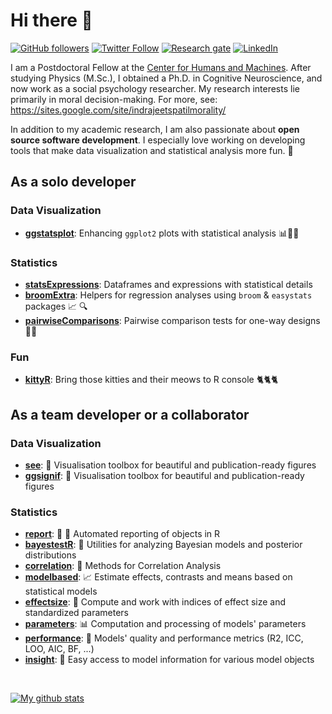 # Hi there 👋

[![GitHub followers](https://img.shields.io/github/followers/IndrajeetPatil?label=Follow%20me&style=flat-square&logo=github&logoColor=white&colorB=4CAF50)](https://github.com/login?return_to=%2FIndrajeetPatil)
[![Twitter Follow](https://img.shields.io/twitter/follow/patilindrajeets?label=%20%40IndrajeetPatil&style=flat-square&labelColor=2196F3&logo=twitter&logoColor=white&colorB=0D47A1)](https://twitter.com/patilindrajeets)
[![Research gate](https://img.shields.io/badge/-Research%20Gate-green.svg?style=flat-square&logo=researchgate&logoColor=white&colorB=616161&labelColor=00BFA5)](https://www.researchgate.net/profile/Indrajeet-Patil-2)
[![LinkedIn](https://img.shields.io/badge/LinkedIn-0077B5?style=for-the-badge&logo=linkedin&logoColor=white)](https://www.linkedin.com/in/indrajeet-patil-397865174/)

I am a Postdoctoral Fellow at the [Center for Humans and Machines](https://www.mpib-berlin.mpg.de/chm). After studying Physics (M.Sc.),
I obtained a Ph.D. in Cognitive Neuroscience, and now work as a social
psychology researcher. My research interests lie primarily in moral
decision-making. For more, see:
<https://sites.google.com/site/indrajeetspatilmorality/>

In addition to my academic research, I am also passionate about **open source software development**. I especially love working on developing tools that make
data visualization and statistical analysis more fun. 🙌

## As a solo developer

### Data Visualization

- [**ggstatsplot**](https://github.com/IndrajeetPatil/ggstatsplot): Enhancing
  `ggplot2` plots with statistical analysis 📊🎨📣

### Statistics

- [**statsExpressions**](https://github.com/IndrajeetPatil/statsExpressions):
Dataframes and expressions with statistical details
- [**broomExtra**](https://github.com/IndrajeetPatil/broomExtra): Helpers for
regression analyses using `broom` & `easystats` packages  📈 🔍
- [**pairwiseComparisons**](https://github.com/IndrajeetPatil/pairwiseComparisons):
Pairwise comparison tests for one-way designs 🔬📝

### Fun

- [**kittyR**](https://github.com/IndrajeetPatil/kittyR): Bring those kitties
and their meows to R console 🐈🐈🐈

## As a team developer or a collaborator

### Data Visualization

- [**see**](https://easystats.github.io/see): 🎨 Visualisation toolbox for
  beautiful and publication-ready figures
- [**ggsignif**](https://const-ae.github.io/ggsignif/): 🎨 Visualisation toolbox for
  beautiful and publication-ready figures  
  
### Statistics

- [**report**](https://easystats.github.io/report): 📜 🎉 Automated reporting of
  objects in R
- [**bayestestR**](https://easystats.github.io/bayestestR): 👻 Utilities for
  analyzing Bayesian models and posterior distributions
- [**correlation**](https://easystats.github.io/correlation): 🔗 Methods for
  Correlation Analysis
- [**modelbased**](https://easystats.github.io/modelbased): 📈 Estimate effects,
  contrasts and means based on statistical models
- [**effectsize**](https://easystats.github.io/effectsize): 🐉 Compute and work
  with indices of effect size and standardized parameters
- [**parameters**](https://easystats.github.io/parameters): 📊 Computation and
  processing of models' parameters
- [**performance**](https://easystats.github.io/performance): 💪 Models' quality
  and performance metrics (R2, ICC, LOO, AIC, BF, ...)
- [**insight**](https://easystats.github.io/insight): 🔮 Easy access to model
  information for various model objects

<br>

[![My github stats](https://github-readme-stats.vercel.app/api?username=IndrajeetPatil&count_private=true&show_icons=true&theme=onedark)](https://github.com/anuraghazra/github-readme-stats)

<!--
![Metrics](https://metrics.lecoq.io/IndrajeetPatil?template=classic&config.timezone=Europe%2FBerlin)
-->
